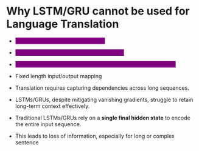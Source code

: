 # Why LSTM/GRU cannot be used for Language Translation

* <mark style="color:purple;background-color:purple;">**Variable length in input and output**</mark>
* <mark style="color:purple;background-color:purple;">**Long term dependencies are not captured**</mark>
* <mark style="color:purple;background-color:purple;">**Only single hidden state so all the context cannot be captured**</mark>&#x20;



* Fixed length input/output mapping
* Translation requires capturing dependencies across long sequences.
* LSTMs/GRUs, despite mitigating vanishing gradients, struggle to retain long-term context effectively.
* Traditional LSTMs/GRUs rely on a **single final hidden state** to encode the entire input sequence.
* This leads to loss of information, especially for long or complex sentence
